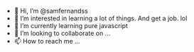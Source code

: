 - 👋 Hi, I’m @samfernandss
- 👀 I’m interested in learning a lot of things. And get a job. lol
- 🌱 I’m currently learning pure javascript
- 💞️ I’m looking to collaborate on ...
- 📫 How to reach me ...

<!---
samfernandss/samfernandss is a ✨ special ✨ repository because its `README.md` (this file) appears on your GitHub profile.
You can click the Preview link to take a look at your changes.
--->
